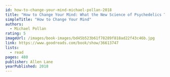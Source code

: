 ```yaml
---
id: how-to-change-your-mind-michael-pollan-2018
title: "How to Change Your Mind: What the New Science of Psychedelics Teaches Us About Consciousness, Dying, Addiction, Depression, and Transcendence"
simpleTitle: "How to Change Your Mind"
authors:
  - Michael Pollan
rating: 5
imageUrl: /images/book-images/bd45b523b61f78289f818ad22f43c46b.jpg
link: https://www.goodreads.com/book/show/36613747
lists:
  - read
pages: 480
publisher: Allen Lane
yearPublished: 2018
---
```

